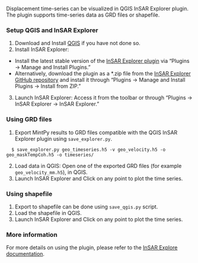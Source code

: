 Displacement time-series can be visualized in QGIS InSAR Explorer plugin. The plugin supports time-series data as GRD files or shapefile.

### Setup QGIS and InSAR Explorer ###
1. Download and Install [QGIS](https://qgis.org/en/site/) if you have not done so.
2. Install InSAR Explorer:
  - Install the latest stable version of the [InSAR Explorer plugin](https://plugins.qgis.org/plugins/insar_explorer-dev/) via “Plugins -> Manage and Install Plugins.”
  - Alternatively, download the plugin as a *.zip file from the [InSAR Explorer GitHub repository](https://github.com/luhipi/insar-explorer) and install it through “Plugins -> Manage and Install Plugins -> Install from ZIP.”
3. Launch InSAR Explorer: Access it from the toolbar or through “Plugins -> InSAR Explorer -> InSAR Explorer.”


### Using GRD files ###
1. Export MintPy results to GRD files compatible with the QGIS InSAR Explorer plugin using `save_explorer.py`.

  ```
    $ save_explorer.py geo_timeseries.h5 -v geo_velocity.h5 -o geo_maskTempCoh.h5 -o timeseries/
   ```

2. Load data in QGIS: Open one of the exported GRD files (for example `geo_velocity_mm.h5`), in QGIS.
3. Launch InSAR Explorer and Click on any point to plot the time series.

### Using shapefile ###
1. Export to shapefile can be done using `save_qgis.py` script.
2. Load the shapefile in QGIS.
3. Launch InSAR Explorer and Click on any point to plot the time series.


### More information ###
For more details on using the plugin, please refer to the [InSAR Explore documentation](https://insar-explorer.readthedocs.io/).
